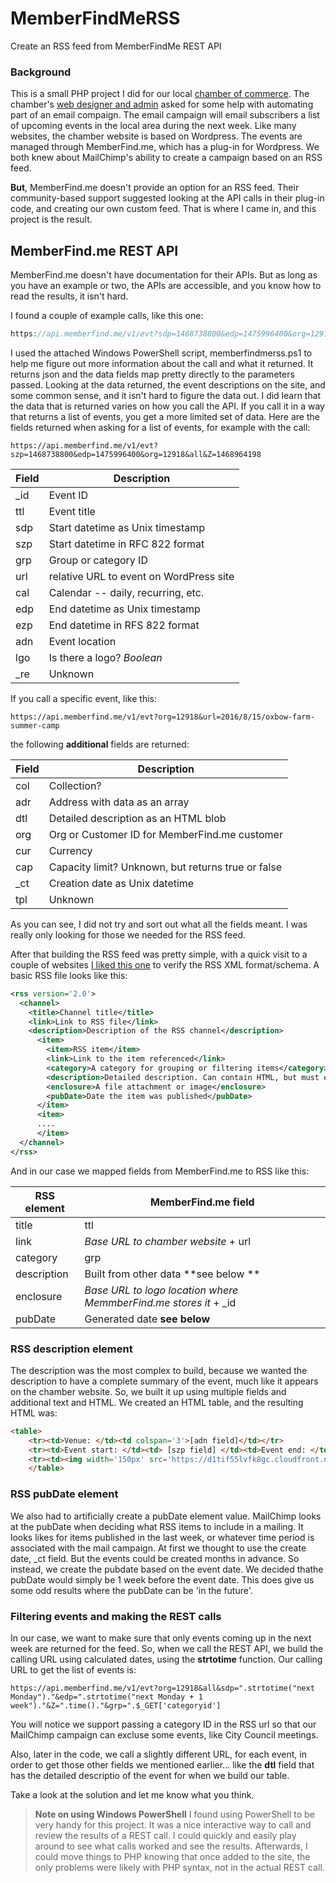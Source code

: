 # MemberFindMeRSS
Create an RSS feed from MemberFindMe REST API

### Background
This is a small PHP project I did for our local [chamber of commerce](http://duvallchamberofcommerce.com).
The chamber's [web designer and admin](http://cascadevalleydesigns.com) asked for some help with automating part of an email compaign.
The email campaign will email subscribers a list of upcoming events in the local area during the next week.
Like many websites, the chamber website is based on Wordpress. The events are managed through MemberFind.me, which has a plug-in for Wordpress. 
We both knew about MailChimp's ability to create a campaign based on an RSS feed.  

**But**, MemberFind.me doesn't provide an option for an RSS feed.  Their community-based support suggested looking at the API calls
in their plug-in code, and creating our own custom feed.  That is where I came in, and this project is the result.

## MemberFind.me REST API
MemberFind.me doesn't have documentation for their APIs.  But as long as you have an example or two, the APIs are accessible,
and you know how to read the results, it isn't hard.

I found a couple of example calls, like this one:

``` php
https://api.memberfind.me/v1/evt?sdp=1468738800&edp=1475996400&org=12918&all&Z=1468964198&SF=NnJKmzY2vzAWvAMM02ITXG0blJlCeMKadwY2yMjS8Ft~#.$set['org']."&wee=1&grp=".$instance['grp']."&cnt=".$instance['cnt']."&sdp=".time()
```

I used the attached Windows PowerShell script, memberfindmerss.ps1 to help me figure out more information about the call and what it returned.
It returns json and the data fields map pretty directly to the parameters passed.
Looking at the data returned, the event descriptions on the site, and some common sense, and it isn't hard to figure the data out. 
I did learn that the data that is returned varies on how you call the API. If you call it in a way that returns a list of events,
you get a more limited set of data.
Here are the fields returned when asking for a list of events, for example with the call:

```
https://api.memberfind.me/v1/evt?szp=1468738800&edp=1475996400&org=12918&all&Z=1468964198
```

| Field | Description |
|-------|-------------|
| _id   | Event ID    |
| ttl   | Event title |
| sdp   | Start datetime as Unix timestamp |
| szp   | Start datetime in RFC 822 format |
| grp   | Group or category ID |
| url   | relative URL to event on WordPress site |
| cal   | Calendar -- daily, recurring, etc. |
| edp   | End datetime as Unix timestamp |
| ezp   | End datetime in RFS 822 format |
| adn   | Event location |
| lgo   | Is there a logo? _Boolean_ |
| _re   | Unknown |

If you call a specific event, like this:

```
https://api.memberfind.me/v1/evt?org=12918&url=2016/8/15/oxbow-farm-summer-camp
```

the following **additional** fields are returned:

| Field | Description |
|-------|-------------|
| col   | Collection? |
| adr   | Address with data as an array |
| dtl   | Detailed description as an HTML blob |
| org   | Org or Customer ID for MemberFind.me customer |
| cur   | Currency |
| cap   | Capacity limit? Unknown, but returns true or false |
| _ct   | Creation date as Unix datetime |
| tpl   | Unknown |


As you can see, I did not try and sort out what all the fields meant. I was really only looking for those we needed for the RSS feed.

After that building the RSS feed was pretty simple, with a quick visit to a couple of websites [I liked this one](http://cyber.law.harvard.edu/rss/rss.html) to verify the RSS XML format/schema.
A basic RSS file looks like this:

``` xml
<rss version='2.0'>
  <channel>
    <title>Channel title</title>
    <link>Link to RSS file</link>
    <description>Description of the RSS channel</description>
      <item>
        <item>RSS item</item>
        <link>Link to the item referenced</link>
        <category>A category for grouping or filtering items</category>
        <description>Detailed description. Can contain HTML, but must escape it or create CDATA</description>
        <enclosure>A file attachment or image</enclosure>
        <pubDate>Date the item was published</pubDate>
      </item>
      <item>
      ....
      </item>
  </channel>
</rss>
```
  
And in our case we mapped fields from MemberFind.me to RSS like this:

| RSS element | MemberFind.me field |
|---------|-------------|
| title   | ttl |
| link    | _Base URL to chamber website_ + url |
| category | grp |
| description | Built from other data **see below ** |
| enclosure | _Base URL to logo location where MemmberFind.me stores it_ + _id |
| pubDate | Generated date **see below** |

### RSS description element
The description was the most complex to build, because we wanted the description to have a complete summary of the event, much like it appears on the chamber website.
So, we built it up using multiple fields and additional text and HTML.
We created an HTML table, and the resulting HTML was:

``` html
<table>
	<tr><td>Venue: </td><td colspan='3'>[adn field]</td></tr>
	<tr><td>Event start: </td><td> [szp field] </td><td>Event end: </td><td> [ezp field]</td></tr>
	<tr><td><img width='150px' src='https://d1tif55lvfk8gc.cloudfront.net/[_id field].jpg'/></td><td colspan='3'>[dtl field]</td></tr>
	</table>
```

### RSS pubDate element
We also had to artificially create a pubDate element value.  MailChimp looks at the pubDate when deciding what RSS items to include in a mailing.  It looks likes for items published in the last week, or whatever time period is associated with the mail campaign. At first we thought to use the create date, _ct field.  But the events could be created months in advance. So instead, we create the pubdate based on the event date. We decided thathe pubDate would simply be 1 week before the event date.  This does give us some odd results where the pubDate can be 'in the future'.

### Filtering events and making the REST calls
In our case, we want to make sure that only events coming up in the next week are returned for the feed.  So, when we call the REST API, we build the calling URL using calculated dates, using the **strtotime** function.  Our calling URL to get the list of events is:

```
https://api.memberfind.me/v1/evt?org=12918&all&sdp=".strtotime("next Monday")."&edp=".strtotime("next Monday + 1 week")."&Z=".time()."&grp=".$_GET['categoryid']
```

You will notice we support passing a category ID in the RSS url so that our MailChimp campaign can excluse some events, like City Council meetings.

Also, later in the code, we call a slightly different URL, for each event, in order to get those other fields we mentioned earlier... like the **dtl** field that has the detailed descriptio of the event for when we build our table.

Take a look at the solution and let me know what you think.

> **Note on using Windows PowerShell**  I found using PowerShell to be very handy for this project. It was a nice interactive way to call and review the results of a REST call.  I could quickly and easily play around to see what calls worked and see the results.  Afterwards, I could move things to PHP knowing that once added to the site, the only problems were likely with PHP syntax, not in the actual REST call.
